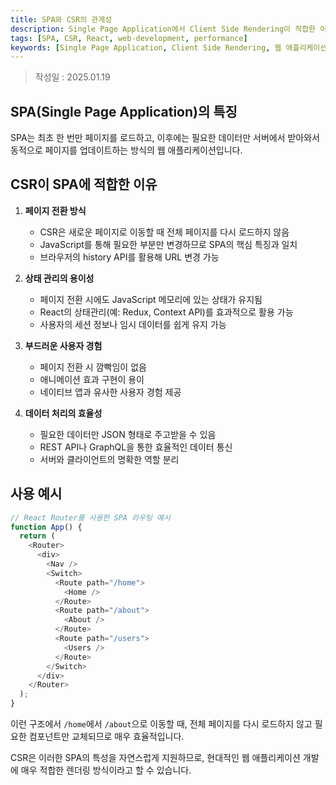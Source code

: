 ```yaml
---
title: SPA와 CSR의 관계성
description: Single Page Application에서 Client Side Rendering이 적합한 이유와 구현 방식 설명
tags: [SPA, CSR, React, web-development, performance]
keywords: [Single Page Application, Client Side Rendering, 웹 애플리케이션, React Router, 상태관리, 사용자 경험, REST API, GraphQL]
---
```


>작성일 : 2025.01.19
## SPA(Single Page Application)의 특징

SPA는 최초 한 번만 페이지를 로드하고, 이후에는 필요한 데이터만 서버에서 받아와서 동적으로 페이지를 업데이트하는 방식의 웹 애플리케이션입니다.

## CSR이 SPA에 적합한 이유

1. **페이지 전환 방식**
   - CSR은 새로운 페이지로 이동할 때 전체 페이지를 다시 로드하지 않음
   - JavaScript를 통해 필요한 부분만 변경하므로 SPA의 핵심 특징과 일치
   - 브라우저의 history API를 활용해 URL 변경 가능

2. **상태 관리의 용이성**
   - 페이지 전환 시에도 JavaScript 메모리에 있는 상태가 유지됨
   - React의 상태관리(예: Redux, Context API)를 효과적으로 활용 가능
   - 사용자의 세션 정보나 임시 데이터를 쉽게 유지 가능

3. **부드러운 사용자 경험**
   - 페이지 전환 시 깜빡임이 없음
   - 애니메이션 효과 구현이 용이
   - 네이티브 앱과 유사한 사용자 경험 제공

4. **데이터 처리의 효율성**
   - 필요한 데이터만 JSON 형태로 주고받을 수 있음
   - REST API나 GraphQL을 통한 효율적인 데이터 통신
   - 서버와 클라이언트의 명확한 역할 분리

## 사용 예시

```javascript
// React Router를 사용한 SPA 라우팅 예시
function App() {
  return (
    <Router>
      <div>
        <Nav />
        <Switch>
          <Route path="/home">
            <Home />
          </Route>
          <Route path="/about">
            <About />
          </Route>
          <Route path="/users">
            <Users />
          </Route>
        </Switch>
      </div>
    </Router>
  );
}
```

이런 구조에서 `/home`에서 `/about`으로 이동할 때, 전체 페이지를 다시 로드하지 않고 필요한 컴포넌트만 교체되므로 매우 효율적입니다.

CSR은 이러한 SPA의 특성을 자연스럽게 지원하므로, 현대적인 웹 애플리케이션 개발에 매우 적합한 렌더링 방식이라고 할 수 있습니다.